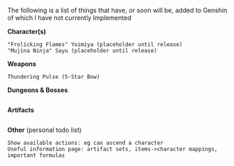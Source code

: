 The following is a list of things that have, or soon will be, added to Genshin of which I have not currently Implemented

**Character(s)**
```text
"Frolicking Flames" Yoimiya (placeholder until release)
"Mujina Ninja" Sayu (placeholder until release)
```
**Weapons**
```text
Thundering Pulse (5-Star Bow)
```
**Dungeons & Bosses**
```text
```
**Artifacts**
```text
```
**Other** (personal todo list)
```text
Show available actions: eg can ascend a character
Useful information page: artifact sets, items->character mappings, important formulas
```
